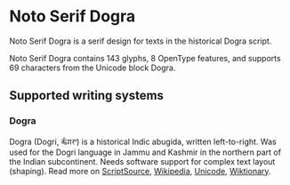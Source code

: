 
# Noto Serif Dogra

Noto Serif Dogra is a serif design for texts in the historical Dogra script. 

Noto Serif Dogra contains 143 glyphs, 8 OpenType features, and supports 69 characters from the Unicode block Dogra.


## Supported writing systems


### Dogra

Dogra (Dogri, 𑠖𑠵𑠌𑠤𑠬) is a historical Indic abugida, written left-to-right. Was used for the Dogri language in Jammu and Kashmir in the northern part of the Indian subcontinent. Needs software support for complex text layout (shaping). Read more on [ScriptSource](https://scriptsource.org/scr/Dogr), [Wikipedia](https://en.wikipedia.org/wiki/ISO_15924:Dogr), [Unicode](https://www.unicode.org/versions/Unicode13.0.0/ch15.pdf#G100066), [Wiktionary](https://en.wiktionary.org/wiki/Category:Dogra_script).

